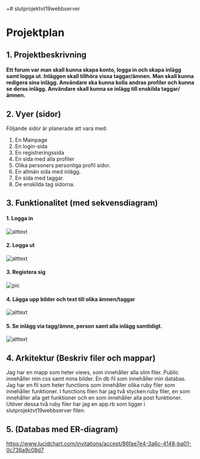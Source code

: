 +# slutprojektvt19webbserver

# Projektplan

## 1. Projektbeskrivning
#### Ett forum var man skall kunna skapa konto, logga in och skapa inlägg samt logga ut. Inläggen skall tillhöra vissa taggar/ämnen. Man skall kunna redigera sina inlägg. Användare ska kunna kolla andras profiler och kunna se deras inlägg. Användare skall kunna se inlägg till enskilda taggar/ämnen.
## 2. Vyer (sidor)
Följande sidor är planerade att vara med:
1. En Mainpage
2. En login-sida
3. En registreringssida
4. En sida med alla profiler
5. Olika personers personliga profil sidor.
6. En allmän sida med inlägg.
7. En sida med taggar.
8. De enskilda tag sidorna.
## 3. Funktionalitet (med sekvensdiagram)
#### 1. Logga in
![alttext](https://github.com/itggot-simon-hammerlid/slutprojektvt19webbserver/blob/master/resources/loginsequence.PNG)
#### 2. Logga ut
![alttext](https://github.com/itggot-simon-hammerlid/slutprojektvt19webbserver/blob/master/resources/loggingout.PNG)
#### 3. Registera sig
![pic](https://github.com/itggot-simon-hammerlid/slutprojektvt19webbserver/blob/master/resources/registration_sequence.PNG)
#### 4. Lägga upp bilder och text till olika ämnen/taggar
![alttext](https://github.com/itggot-simon-hammerlid/slutprojektvt19webbserver/blob/master/resources/registration_sequence.PNG)
#### 5. Se inlägg via tagg/ämne, person samt alla inlägg samtidigt.
![alttext](https://github.com/itggot-simon-hammerlid/slutprojektvt19webbserver/blob/master/resources/page_request_sequence.PNG)
## 4. Arkitektur (Beskriv filer och mappar)
Jag har en mapp som heter views, som innehåller alla slim filer. Public innehåller min css samt mina bilder. En db fil som innehåller min databas. Jag har en fil som heter functions som innehåller olika ruby filer som innehåller funktioner. I functions filen har jag två stycken ruby filer, en som innehåller alla get funktioner och en som innehåller alla post funktioner. Utöver dessa två ruby filer har jag en app.rb som ligger i slutprojektvt19webbserver filen.
## 5. (Databas med ER-diagram)
https://www.lucidchart.com/invitations/accept/86fae7e4-3a6c-4148-ba01-0c736a9c08d7
